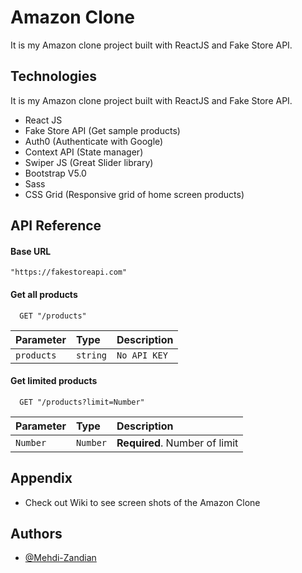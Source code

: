 
# Amazon Clone
It is my Amazon clone project built with ReactJS and Fake Store API.
## Technologies
It is my Amazon clone project built with ReactJS and Fake Store API.
- React JS
- Fake Store API (Get sample products)
- Auth0 (Authenticate with Google)
- Context API (State manager)
- Swiper JS (Great Slider library)
- Bootstrap V5.0
- Sass
- CSS Grid (Responsive grid of home screen products)
## API Reference

#### Base URL
```
"https://fakestoreapi.com"
```

#### Get all products

```http
  GET "/products"
```

| Parameter | Type     | Description                |
| :-------- | :------- | :------------------------- |
| `products` | `string` | `No API KEY` |

#### Get limited products

```http
  GET "/products?limit=Number"
```

| Parameter | Type     | Description                       |
| :-------- | :------- | :-------------------------------- |
| `Number`      | `Number` | **Required**. Number of limit |



## Appendix
- Check out Wiki to see screen shots of the Amazon Clone
## Authors

- [@Mehdi-Zandian](https://github.com/Mehdi-Zandian)

